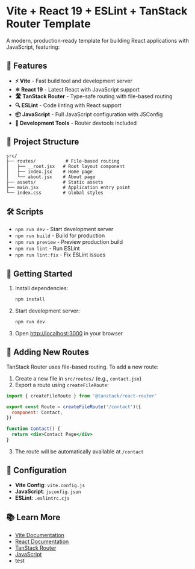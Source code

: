 # Vite + React 19 + ESLint + TanStack Router Template

A modern, production-ready template for building React applications with JavaScript, featuring:

## 🚀 Features

- **⚡ Vite** - Fast build tool and development server
- **⚛️ React 19** - Latest React with JavaScript support
- **🛣️ TanStack Router** - Type-safe routing with file-based routing
- **🔍 ESLint** - Code linting with React support
- **📦 JavaScript** - Full JavaScript configuration with JSConfig
- **🎯 Development Tools** - Router devtools included

## 📁 Project Structure

```
src/
├── routes/           # File-based routing
│   ├── __root.jsx   # Root layout component
│   ├── index.jsx    # Home page
│   └── about.jsx    # About page
├── assets/          # Static assets
├── main.jsx         # Application entry point
└── index.css        # Global styles
```

## 🛠️ Scripts

- `npm run dev` - Start development server
- `npm run build` - Build for production
- `npm run preview` - Preview production build
- `npm run lint` - Run ESLint
- `npm run lint:fix` - Fix ESLint issues

## 🚦 Getting Started

1. Install dependencies:
   ```bash
   npm install
   ```

2. Start development server:
   ```bash
   npm run dev
   ```

3. Open [http://localhost:3000](http://localhost:3000) in your browser

## 📝 Adding New Routes

TanStack Router uses file-based routing. To add a new route:

1. Create a new file in `src/routes/` (e.g., `contact.jsx`)
2. Export a route using `createFileRoute`:

```jsx
import { createFileRoute } from '@tanstack/react-router'

export const Route = createFileRoute('/contact')({
  component: Contact,
})

function Contact() {
  return <div>Contact Page</div>
}
```

3. The route will be automatically available at `/contact`

## 🔧 Configuration

- **Vite Config**: `vite.config.js`
- **JavaScript**: `jsconfig.json`
- **ESLint**: `.eslintrc.cjs`

## 📚 Learn More

- [Vite Documentation](https://vitejs.dev/)
- [React Documentation](https://react.dev/)
- [TanStack Router](https://tanstack.com/router)
- [JavaScript](https://developer.mozilla.org/en-US/docs/Web/JavaScript)
- test
